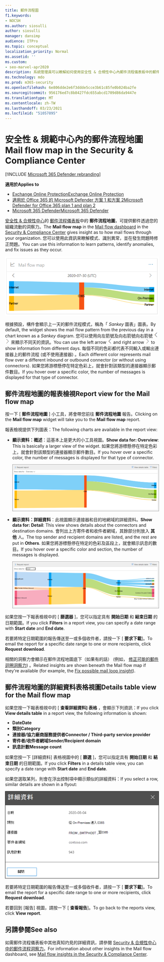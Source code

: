 ```yaml
---
title: 郵件流程圖
f1.keywords:
- NOCSH
ms.author: siosulli
author: siosulli
manager: dansimp
audience: ITPro
ms.topic: conceptual
localization_priority: Normal
ms.assetid: ''
ms.custom:
- seo-marvel-apr2020
description: 系統管理員可以瞭解如何使用安全性 & 合規性中心內郵件流程儀表板中的郵件流程地圖，以視覺化和追蹤郵件如何透過連接器傳送或從其組織傳送，而不使用連接器。
ms.technology: mdo
ms.prod: m365-security
ms.openlocfilehash: 6e806dde2e6f3ddde5cce3b61c85fe0b024ba2fe
ms.sourcegitcommit: 956176ed7c8b8427fdc655abcd1709d86da9447e
ms.translationtype: MT
ms.contentlocale: zh-TW
ms.lasthandoff: 03/23/2021
ms.locfileid: "51057895"
---
```

# <a name="mail-flow-map-in-the-security--compliance-center"></a><span data-ttu-id="6f531-103">安全性 & 規範中心內的郵件流程地圖</span><span class="sxs-lookup"><span data-stu-id="6f531-103">Mail flow map in the Security & Compliance Center</span></span>

[!INCLUDE [Microsoft 365 Defender rebranding](../includes/microsoft-defender-for-office.md)]

<span data-ttu-id="6f531-104">**適用於**</span><span class="sxs-lookup"><span data-stu-id="6f531-104">**Applies to**</span></span>
- [<span data-ttu-id="6f531-105">Exchange Online Protection</span><span class="sxs-lookup"><span data-stu-id="6f531-105">Exchange Online Protection</span></span>](exchange-online-protection-overview.md)
- [<span data-ttu-id="6f531-106">適用於 Office 365 的 Microsoft Defender 方案 1 和方案 2</span><span class="sxs-lookup"><span data-stu-id="6f531-106">Microsoft Defender for Office 365 plan 1 and plan 2</span></span>](defender-for-office-365.md)
- [<span data-ttu-id="6f531-107">Microsoft 365 Defender</span><span class="sxs-lookup"><span data-stu-id="6f531-107">Microsoft 365 Defender</span></span>](../defender/microsoft-365-defender.md)

<span data-ttu-id="6f531-108">[安全性 & 合規性中心](https://protection.office.com)的 [郵件流程儀表板](mail-flow-insights-v2.md)中的 **郵件流程地圖**，可提供郵件透過您的組織流動的洞察力。</span><span class="sxs-lookup"><span data-stu-id="6f531-108">The **Mail flow map** in the [Mail flow dashboard](mail-flow-insights-v2.md) in the [Security & Compliance Center](https://protection.office.com) gives insight as to how mail flows through your organization.</span></span> <span data-ttu-id="6f531-109">您可以使用此資訊來瞭解模式、識別異常，並在發生問題時修正問題。</span><span class="sxs-lookup"><span data-stu-id="6f531-109">You can use this information to learn patterns, identify anomalies, and fix issues as they occur.</span></span>

![安全性 & 規範中心內郵件流程儀表板中的郵件流程對應構件](../../media/mfi-mail-flow-map-widget.png)

<span data-ttu-id="6f531-111">根據預設，構件會顯示上一天的郵件流程模式，稱為「 *Sankey* 圖表」圖表。</span><span class="sxs-lookup"><span data-stu-id="6f531-111">By default, the widget shows the mail flow pattern from the previous day in a chart known as a *Sankey* diagram.</span></span> <span data-ttu-id="6f531-112">您可以使用向左箭號及向右箭號向右箭號 ![ ](../../media/scc-left-arrow.png) ![ ](../../media/scc-right-arrow.png) 來顯示不同天的資訊。</span><span class="sxs-lookup"><span data-stu-id="6f531-112">You can use the left arrow ![Left arrow](../../media/scc-left-arrow.png) and right arrow ![Right arrow](../../media/scc-right-arrow.png) to show information from different days.</span></span> <span data-ttu-id="6f531-113">每個不同的色彩都代表不同輸入或輸出連接器上的郵件流程 (或不使用連接器) 。</span><span class="sxs-lookup"><span data-stu-id="6f531-113">Each different color represents mail flow over a different inbound or outbound connector (or without using connectors).</span></span> <span data-ttu-id="6f531-114">如果您將游標懸停在特定色彩上，就會針對該類型的連接器顯示郵件數目。</span><span class="sxs-lookup"><span data-stu-id="6f531-114">If you hover over a specific color, the number of messages is displayed for that type of connector.</span></span>

## <a name="report-view-for-the-mail-flow-map"></a><span data-ttu-id="6f531-115">郵件流程地圖的報表檢視</span><span class="sxs-lookup"><span data-stu-id="6f531-115">Report view for the Mail flow map</span></span>

<span data-ttu-id="6f531-116">按一下 [ **郵件流程地圖** ] 小工具，將會帶您前往 **郵件流程地圖** 報告。</span><span class="sxs-lookup"><span data-stu-id="6f531-116">Clicking on the **Mail flow map** widget will take you to the **Mail flow map** report.</span></span>

<span data-ttu-id="6f531-117">報表檢視提供下列圖表：</span><span class="sxs-lookup"><span data-stu-id="6f531-117">The following charts are available in the report view:</span></span>

- <span data-ttu-id="6f531-118">**顯示資料：概述**：這基本上是更大的小工具視圖。</span><span class="sxs-lookup"><span data-stu-id="6f531-118">**Show data for: Overview**: This is basically a larger view of the widget.</span></span> <span data-ttu-id="6f531-119">如果您將游標懸停在特定色彩上，就會針對該類型的連接器顯示郵件數目。</span><span class="sxs-lookup"><span data-stu-id="6f531-119">If you hover over a specific color, the number of messages is displayed for that type of connector.</span></span>

  ![郵件流程地圖報告中的概覽視圖](../../media/mfi-mail-flow-map-report-overview.png)

- <span data-ttu-id="6f531-121">**顯示資料：詳細資料**：此視圖顯示連接器和目的地網域的詳細資料。</span><span class="sxs-lookup"><span data-stu-id="6f531-121">**Show data for: Detail**: This view shows details about the connectors and destination domains.</span></span> <span data-ttu-id="6f531-122">會列出上方寄件者和收件者網域，其餘部分則放入 **其他** 人。</span><span class="sxs-lookup"><span data-stu-id="6f531-122">The top sender and recipient domains are listed, and the rest are put in **Others**.</span></span> <span data-ttu-id="6f531-123">如果您將游標懸停在特定的色彩及區段上，就會顯示訊息的數目。</span><span class="sxs-lookup"><span data-stu-id="6f531-123">If you hover over a specific color and section, the number of messages is displayed.</span></span>

  ![郵件流程地圖報告中的詳細資料檢視](../../media/mfi-mail-flow-map-report-detail.png)

<span data-ttu-id="6f531-125">如果您按一下報表檢視中的 [ **篩選器** ]，您可以指定具有 **開始日期** 和 **結束日期** 的日期範圍。</span><span class="sxs-lookup"><span data-stu-id="6f531-125">If you click **Filters** in a report view, you can specify a date range with **Start date** and **End date**.</span></span>

<span data-ttu-id="6f531-126">若要將特定日期範圍的報告傳送至一或多個收件者，請按一下 [ **要求下載**]。</span><span class="sxs-lookup"><span data-stu-id="6f531-126">To email the report for a specific date range to one or more recipients, click **Request download**.</span></span>

<span data-ttu-id="6f531-127">相關的洞察力會顯示在郵件流程地圖底下（如果有的話） (例如， [修正可能的郵件迴圈洞察力](mfi-mail-loop-insight.md)) 。</span><span class="sxs-lookup"><span data-stu-id="6f531-127">Related insights are shown beneath the Mail flow map if they're available (for example, the [Fix possible mail loop insight](mfi-mail-loop-insight.md)).</span></span>

## <a name="details-table-view-for-the-mail-flow-map"></a><span data-ttu-id="6f531-128">郵件流程地圖的詳細資料表格視圖</span><span class="sxs-lookup"><span data-stu-id="6f531-128">Details table view for the Mail flow map</span></span>

<span data-ttu-id="6f531-129">如果您按一下報表檢視中的 [ **查看詳細資料] 表格** ，會顯示下列資訊：</span><span class="sxs-lookup"><span data-stu-id="6f531-129">If you click **View details table** in a report view, the following information is shown:</span></span>

- <span data-ttu-id="6f531-130">**Date**</span><span class="sxs-lookup"><span data-stu-id="6f531-130">**Date**</span></span>
- <span data-ttu-id="6f531-131">**類別**</span><span class="sxs-lookup"><span data-stu-id="6f531-131">**Category**</span></span>
- <span data-ttu-id="6f531-132">**連接器/協力廠商服務提供者**</span><span class="sxs-lookup"><span data-stu-id="6f531-132">**Connector / Third-party service provider**</span></span>
- <span data-ttu-id="6f531-133">**寄件者/收件者網域**</span><span class="sxs-lookup"><span data-stu-id="6f531-133">**Sender/Recipient domain**</span></span>
- <span data-ttu-id="6f531-134">**訊息計數**</span><span class="sxs-lookup"><span data-stu-id="6f531-134">**Message count**</span></span>

<span data-ttu-id="6f531-135">如果您按一下 [詳細資料] 表格視圖中的 [ **篩選** ]，您可以指定具有 **開始日期** 和 **結束日期** 的日期範圍。</span><span class="sxs-lookup"><span data-stu-id="6f531-135">If you click **Filters** in a details table view, you can specify a date range with **Start date** and **End date**.</span></span>

<span data-ttu-id="6f531-136">如果您選取某列，則會在浮出控制項中顯示類似的詳細資料：</span><span class="sxs-lookup"><span data-stu-id="6f531-136">If you select a row, similar details are shown in a flyout:</span></span>

![從郵件流程地圖的詳細資料表格中彈出詳細資料](../../media/mfi-mail-flow-map-view-details-table-details.png)

<span data-ttu-id="6f531-138">若要將特定日期範圍的報告傳送至一或多個收件者，請按一下 [ **要求下載**]。</span><span class="sxs-lookup"><span data-stu-id="6f531-138">To email the report for a specific date range to one or more recipients, click **Request download**.</span></span>

<span data-ttu-id="6f531-139">若要回到 [報告] 視圖，請按一下 [ **查看報告**]。</span><span class="sxs-lookup"><span data-stu-id="6f531-139">To go back to the reports view, click **View report**.</span></span>

## <a name="see-also"></a><span data-ttu-id="6f531-140">另請參閱</span><span class="sxs-lookup"><span data-stu-id="6f531-140">See also</span></span>

<span data-ttu-id="6f531-141">如需郵件流程儀表板中其他真知灼見的詳細資訊，請參閱 [Security & 合規性中心中的郵件流程洞察力](mail-flow-insights-v2.md)。</span><span class="sxs-lookup"><span data-stu-id="6f531-141">For information about other insights in the Mail flow dashboard, see [Mail flow insights in the Security & Compliance Center](mail-flow-insights-v2.md).</span></span>
